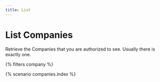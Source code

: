 ```yaml
---
title: List
---
```


# List Companies

Retrieve the Companies that you are authorized to see. Usually there is exactly one.

{% filters company %}

{% scenario companies.index %}
